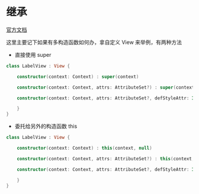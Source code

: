 # 继承

[官方文档](https://www.kotlincn.net/docs/reference/classes.html)

这里主要记下如果有多构造函数如何办，拿自定义 View 来举例，有两种方法

- 直接使用 super

```kotlin
class LabelView : View {

    constructor(context: Context) : super(context)

    constructor(context: Context, attrs: AttributeSet?) : super(context, attrs)

    constructor(context: Context, attrs: AttributeSet?, defStyleAttr: Int) : super(context, attrs, defStyleAttr) {

    }
}
```

- 委托给另外的构造函数 this

```kotlin
class LabelView : View {

    constructor(context: Context) : this(context, null)

    constructor(context: Context, attrs: AttributeSet?) : this(context, attrs, 0)

    constructor(context: Context, attrs: AttributeSet?, defStyleAttr: Int) : super(context, attrs, defStyleAttr) {

    }
}
```